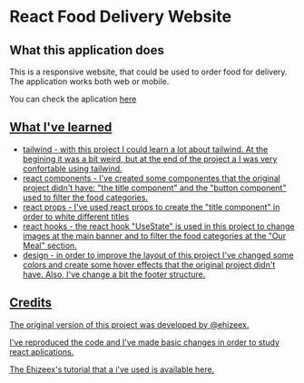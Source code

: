 # React Food Delivery Website

## What this application does

This is a responsive website, that could be used to order food for delivery. The application works both web or mobile.

You can check the aplication <a href="https://cintiabsza.github.io/react-fooddelivery-app/">here 

## What I've learned

* tailwind -
with this project I could learn a lot about tailwind. At the begining it was a bit weird, but at the end of the project a I was very confortable using tailwind.
* react components -
I've created some componentes that the original  project didn't have: "the title component" and the "button component" used to filter the food categories. 
* react props - 
I've used react props to create the "title component" in order to white different titles
* react hooks - 
the react hook "UseState" is used in this project to change images at the main banner and to filter the food categories at the "Our Meal" section.
* design -
in order to improve the layout of this project I've changed some colors and create some hover effects that the original project didn't have. Also, I've change a bit the footer structure.

## Credits

The original version of this project was developed by <a href="https://github.com/ehizeex"> @ehizeex. 

I've reproduced the code and I've made basic changes in order to study react aplications.

The Ehizeex's tutorial that a i've used is available <a href="https://www.youtube.com/watch?v=AcpP5Kca60c"> here.


